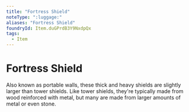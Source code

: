 ```yaml
---
title: "Fortress Shield"
noteType: ":luggage:"
aliases: "Fortress Shield"
foundryId: Item.duGPrdB3Y9NxdpQx
tags:
  - Item
---
```


# Fortress Shield

Also known as portable walls, these thick and heavy shields are slightly larger than tower shields. Like tower shields, they're typically made from wood reinforced with metal, but many are made from larger amounts of metal or even stone.
